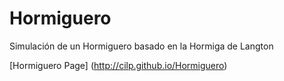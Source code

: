 # Hormiguero
Simulación de un Hormiguero basado en la Hormiga de Langton

[Hormiguero Page] (http://cilp.github.io/Hormiguero)
